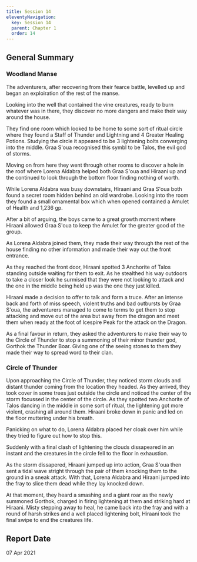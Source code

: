 ```yaml
---
title: Session 14
eleventyNavigation:
  key: Session 14
  parent: Chapter 1
  order: 14
---
```


## General Summary

### Woodland Manse

The adventurers, after recovering from their fearce battle, levelled up and began an exploiration of the rest of the manse.  

 Looking into the well that contained the vine creatures, ready to burn whatever was in there, they discover no more dangers and make their way around the house.  

 They find one room which looked to be home to some sort of ritual circle where they found a Staff of Thunder and Lightning and 4 Greater Healing Potions. Studying the circle it appeared to be 3 lightening bolts converging into the middle. Graa S'oua recognised this symbl to be Talos, the evil god of storms.  

 Moving on from here they went through other rooms to discover a hole in the roof where Lorena Aldabra helped both Graa S'oua and Hiraani up and the continued to look through the bottom floor finding nothing of worth.  

 While Lorena Aldabra was busy downstairs, Hiraani and Graa S'oua both found a secret room hidden behind an old wardrobe. Looking into the room they found a small ornamental box which when opened contained a Amulet of Health and 1,236 gp.  

 After a bit of arguing, the boys came to a great growth moment where Hiraani allowed Graa S'oua to keep the Amulet for the greater good of the group.  

 As Lorena Aldabra joined them, they made their way through the rest of the house finding no other information and made their way out the front entrance.  

 As they reached the front door, Hiraani spotted 3 Anchorite of Talos standing outside waiting for them to exit. As he stealthed his way outdoors to take a closer look he surmised that they were not looking to attack and the one in the middle being held up was the one they just killed.  

 Hiraani made a decision to offer to talk and form a truce. After an intense back and forth of miss speech, violent truths and bad outbursts by Graa S'oua, the adventurers managed to come to terms to get them to stop attacking and move out of the area but away from the dragon and meet them when ready at the foot of Icespire Peak for the attack on the Dragon.  

 As a final favour in return, they asked the adventurers to make their way to the Circle of Thunder to stop a summoning of their minor thunder god, Gorthok the Thunder Boar. Giving one of the seeing stones to them they made their way to spread word to their clan.  

### Circle of Thunder

Upon approaching the Circle of Thunder, they noticed storm clouds and distant thunder coming from the location they headed. As they arrived, they took cover in some trees just outside the circle and noticed the center of the storm focussed in the center of the circle. As they spotted two Anchorite of Talos dancing in the middle in some sort of ritual, the lightening got more violent, crashing all around them. Hiraani broke down in panic and led on the floor muttering under his breath.  

 Panicking on what to do, Lorena Aldabra placed her cloak over him while they tried to figure out how to stop this.  

 Suddenly with a final clash of lightening the clouds dissapeared in an instant and the creatures in the circle fell to the floor in exhaustion.  

 As the storm dissapered, Hiraani jumped up into action, Graa S'oua then sent a tidal wave stright through the pair of them knocking them to the ground in a sneak attack. With that, Lorena Aldabra and Hiraani jumped into the fray to slice them dead while they lay knocked down.  

 At that moment, they heard a smashing and a giant roar as the newly summoned Gorthok, charged in firing lightening at them and striking hard at Hiraani. Misty stepping away to heal, he came back into the fray and with a round of harsh strikes and a well placed lightening bolt, Hiraani took the final swipe to end the creatures life.

## Report Date

07 Apr 2021
